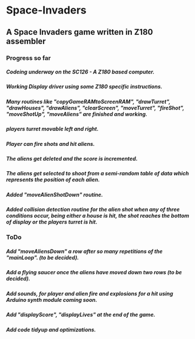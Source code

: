 # Space-Invaders
## A Space Invaders game written in Z180 assembler

### Progress so far

#####  Codeing underway on the SC126 - A Z180 based computer.
##### Working Display driver using some Z180 specific instructions. 
##### Many routines like "copyGameRAMtoScreenRAM", "drawTurret", "drawHouses", "drawAliens", "clearScreen", "moveTurret", "fireShot", "moveShotUp", "moveAliens" are finished and working.
##### players turret movable left and right. 
##### Player can fire shots and hit aliens.
##### The aliens get deleted and the score is incremented.
##### The aliens get selected to shoot from a semi-random table of data which represents the position of each alien.
##### Added "moveAlienShotDown" routine.
##### Added collision detection routine for the alien shot when any of three conditions occur, being either a house is hit, the shot reaches the bottom of display or the players turret is hit.


### ToDo

##### Add "moveAliensDown" a row after so many repetitions of the "mainLoop". (to be decided).
##### Add a flying saucer once the aliens have moved down two rows (to be decided).
##### Add sounds, for player and alien fire and explosions for a hit using Arduino synth module coming soon. 
##### Add "displayScore", "displayLives" at the end of the game.
##### Add code tidyup and optimizations.

